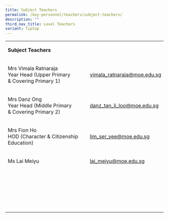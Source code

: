 ```yaml
---
title: Subject Teachers
permalink: /key-personnel/teachers/subject-teachers/
description: ""
third_nav_title: Level Teachers
variant: tiptap
---
```

<table style="minWidth: 50px">
<colgroup>
<col>
<col>
</colgroup>
<tbody>
<tr>
<td rowspan="1" colspan="2">
<p><strong>Subject Teachers</strong>
</p>
</td>
</tr>
<tr>
<td rowspan="1" colspan="1">
<p>Mrs Vimala Ratnaraja
<br>Year Head (Upper Primary
<br>&amp; Covering Primary 1)</p>
</td>
<td rowspan="1" colspan="1">
<p><a href="mailto:vimala_ratnaraja@moe.edu.sg" rel="noopener noreferrer nofollow" target="">vimala_ratnaraja@moe.edu.sg</a>
</p>
</td>
</tr>
<tr>
<td rowspan="1" colspan="1">
<p>Mrs Danz Ong
<br>Year Head (Middle Primary
<br>&amp; Covering Primary 2)</p>
</td>
<td rowspan="1" colspan="1">
<p><a href="mailto:danz_tan_li_loo@moe.edu.sg" rel="noopener noreferrer nofollow" target="">danz_tan_li_loo@moe.edu.sg</a>
</p>
<p></p>
</td>
</tr>
<tr>
<td rowspan="1" colspan="1">
<p>Mrs Fion Ho
<br>HOD (Character &amp; Citizenship Education)&nbsp;</p>
</td>
<td rowspan="1" colspan="1">
<p><a href="mailto:lim_ser_yee@moe.edu.sg" rel="noopener noreferrer nofollow" target="">lim_ser_yee@moe.edu.sg</a>
</p>
</td>
</tr>
<tr>
<td rowspan="1" colspan="1">
<p>Ms Lai Meiyu</p>
</td>
<td rowspan="1" colspan="1">
<p><a href="mailto:lai_meiyu@moe.edu.sg" rel="noopener noreferrer nofollow" target="">lai_meiyu@moe.edu.sg</a>
</p>
</td>
</tr>
<tr>
<td rowspan="1" colspan="1">
<p></p>
</td>
<td rowspan="1" colspan="1">
<p></p>
</td>
</tr>
<tr>
<td rowspan="1" colspan="1">
<p></p>
</td>
<td rowspan="1" colspan="1">
<p></p>
</td>
</tr>
<tr>
<td rowspan="1" colspan="1">
<p></p>
</td>
<td rowspan="1" colspan="1">
<p></p>
</td>
</tr>
<tr>
<td rowspan="1" colspan="1">
<p></p>
</td>
<td rowspan="1" colspan="1">
<p></p>
</td>
</tr>
<tr>
<td rowspan="1" colspan="1">
<p></p>
</td>
<td rowspan="1" colspan="1">
<p></p>
</td>
</tr>
<tr>
<td rowspan="1" colspan="1">
<p></p>
</td>
<td rowspan="1" colspan="1">
<p></p>
</td>
</tr>
</tbody>
</table>
<p></p>